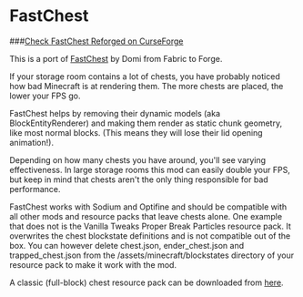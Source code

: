 # FastChest

###[Check FastChest Reforged on CurseForge](https://www.curseforge.com/minecraft/mc-mods/fastchest-reforged)

This is a port of [FastChest](https://github.com/FakeDomi/FastChest) by Domi from Fabric to Forge.

If your storage room contains a lot of chests, you have probably noticed how bad Minecraft is at rendering them. The more chests are placed, the lower your FPS go.

FastChest helps by removing their dynamic models (aka BlockEntityRenderer) and making them render as static chunk geometry, like most normal blocks. (This means they will lose their lid opening animation!).

Depending on how many chests you have around, you'll see varying effectiveness. In large storage rooms this mod can easily double your FPS, but keep in mind that chests aren't the only thing responsible for bad performance.

FastChest works with Sodium and Optifine and should be compatible with all other mods and resource packs that leave chests alone. One example that does not is the Vanilla Tweaks Proper Break Particles resource pack. It overwrites the chest blockstate definitions and is not compatible out of the box. You can however delete chest.json, ender_chest.json and trapped_chest.json from the /assets/minecraft/blockstates directory of your resource pack to make it work with the mod.

A classic (full-block) chest resource pack can be downloaded from [here](https://up.domi.re/pa1f7rxa).
